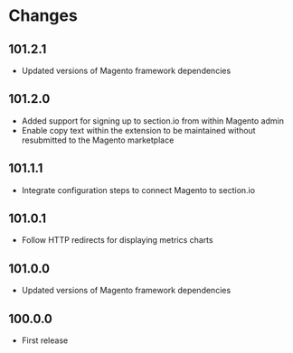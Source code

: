# Changes

## 101.2.1

* Updated versions of Magento framework dependencies

## 101.2.0

* Added support for signing up to section.io from within Magento admin
* Enable copy text within the extension to be maintained without resubmitted to the Magento marketplace

## 101.1.1

* Integrate configuration steps to connect Magento to section.io

## 101.0.1

* Follow HTTP redirects for displaying metrics charts

## 101.0.0

* Updated versions of Magento framework dependencies

## 100.0.0

* First release
